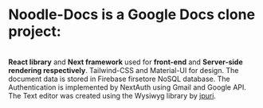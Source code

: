 **<h1>Noodle-Docs is a Google Docs clone project:</h1>**<br/>
**React library** and **Next framework** used for **front-end** and **Server-side rendering respectively**. Tailwind-CSS and Material-UI for design. The document data is stored in Firebase firsetore NoSQL database. The Authentication is implemented by NextAuth using Gmail and Google API. The Text editor was created using the Wysiwyg library by [jpuri](https://github.com/jpuri/react-draft-wysiwyg).